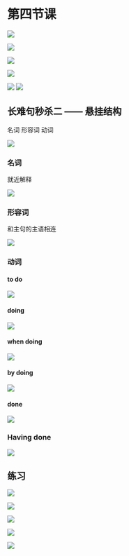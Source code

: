 # 第四节课

![](vx_images/372323514238788.png)

![](vx_images/374804214226655.png)

![](vx_images/259014415246821.png)


![](vx_images/20851316239490.png)



![](vx_images/193211316236045.png)
![](vx_images/489081316231799.png)


## 长难句秒杀二 —— 悬挂结构
名词
形容词
动词

![](vx_images/110781916249679.png)


### 名词
就近解释

![](vx_images/246692216247283.png)

### 形容词
和主句的主语相连

![](vx_images/394273116244785.png)




### 动词

#### to do
![](vx_images/143263316226026.png)

#### doing

![](vx_images/581253316248466.png)

#### when doing

![](vx_images/171873616243602.png)

#### by doing

![](vx_images/480253916237148.png)

#### done

![](vx_images/531354016230282.png)


### Having done


![](vx_images/535944116220812.png)





## 练习

![](vx_images/77135016232263.png)

![](vx_images/183635216225148.png)

![](vx_images/419061317225757.png)

![](vx_images/333711817252712.png)

![](vx_images/233531917234925.png)







